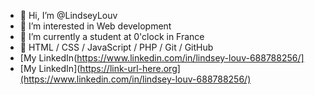 - 👋 Hi, I’m @LindseyLouv
- 👀 I’m interested in Web development
- 💞️ I’m currently a student at 0'clock in France
- 🌱 HTML / CSS / JavaScript / PHP / Git / GitHub 
- [My LinkedIn(https://www.linkedin.com/in/lindsey-louv-688788256/]
- [My LinkedIn](https://link-url-here.org](https://www.linkedin.com/in/lindsey-louv-688788256/)



<!---
LindseyLouv/LindseyLouv is a ✨ special ✨ repository because its `README.md` (this file) appears on your GitHub profile.
You can click the Preview link to take a look at your changes.
--->
